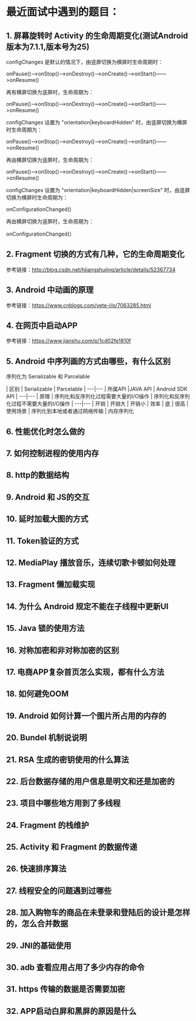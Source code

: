 # 最近面试中遇到的题目：
## 1. 屏幕旋转时 Activity 的生命周期变化(测试Android版本为7.1.1,版本号为25)

   configChanges 是默认的情况下，由竖屏切换为横屏时生命周期时：
   
   onPause()——>onStop()——>onDestroy()——>onCreate()——>onStart()——>onResume()
   
   再有横屏切换为竖屏时，生命周期为：
   
   onPause()——>onStop()——>onDestroy()——>onCreate()——>onStart()——>onResume()
   
   configChanges 设置为 "orientation|keyboardHidden" 时，由竖屏切换为横屏时生命周期为：
   
   onPause()——>onStop()——>onDestroy()——>onCreate()——>onStart()——>onResume()
   
   再由横屏切换为竖屏时，生命周期为：
   
   onPause()——>onStop()——>onDestroy()——>onCreate()——>onStart()——>onResume()
   
   configChanges 设置为 "orientation|keyboardHidden|screenSize" 时，由竖屏切换为横屏时生命周期为：
   
   onConfigurationChanged()
   
   再由横屏切换为竖屏时，生命周期为：
   
   onConfigurationChanged(）
  
## 2. Fragment 切换的方式有几种，它的生命周期变化
 参考链接：<http://blog.csdn.net/hjiangshujing/article/details/52367734>
  
## 3. Android 中动画的原理
 参考链接：<https://www.cnblogs.com/vete-l/p/7063285.html>

## 4. 在网页中启动APP
 参考链接：<https://www.jianshu.com/p/1cd02fe1810f>
 
## 5. Android 中序列画的方式由哪些，有什么区别

   序列化为 Serializable 和 Parcelable
      
   | 区别 | Serializable | Parcelable
   | ---|---
   | 所属API |JAVA API | Android SDK API
   | ---|---
   | 原理 | 序列化和反序列化过程需要大量的I/O操作 | 序列化和反序列化过程不需要大量的I/O操作
   | ---|---
   | 开销 | 开销大 | 开销小
   | 效率 | 底 | 很高
   | 使用场景 | 序列化到本地或者通过网络传输 | 内存序列化
    
## 6. 性能优化时怎么做的

## 7. 如何控制进程的使用内存

## 8. http的数据结构

## 9. Android 和 JS的交互

## 10. 延时加载大图的方式

## 11. Token验证的方式

## 12. MediaPlay 播放音乐，连续切歌卡顿如何处理

## 13. Fragment 懒加载实现

## 14. 为什么 Android 规定不能在子线程中更新UI

## 15. Java 锁的使用方法

## 16. 对称加密和非对称加密的区别

## 17. 电商APP复杂首页怎么实现，都有什么方法

## 18. 如何避免OOM

## 19. Android 如何计算一个图片所占用的内存的

## 20. Bundel 机制说说明

## 21. RSA 生成的密钥使用的什么算法

## 22. 后台数据存储的用户信息是明文和还是加密的

## 23. 项目中哪些地方用到了多线程

## 24. Fragment 的栈维护

## 25. Activity 和 Fragment 的数据传递

## 26. 快速排序算法

## 27. 线程安全的问题遇到过哪些

## 28. 加入购物车的商品在未登录和登陆后的设计是怎样的，怎么合并数据

## 29. JNI的基础使用

## 30. adb 查看应用占用了多少内存的命令

## 31. https 传输的数据是否需要加密

## 32. APP启动白屏和黑屏的原因是什么